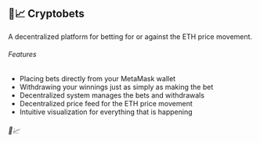 ## 🤞📈 Cryptobets
A decentralized platform for betting for or against the ETH price movement.

###### Features
- Placing bets directly from your MetaMask wallet
- Withdrawing your winnings just as simply as making the bet
- Decentralized system manages the bets and withdrawals
- Decentralized price feed for the ETH price movement
- Intuitive visualization for everything that is happening

###### 🤞📈
